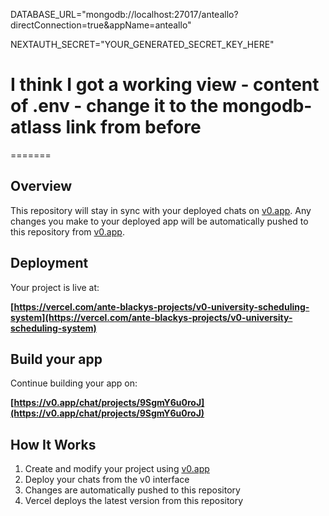 DATABASE_URL="mongodb://localhost:27017/anteallo?directConnection=true&appName=anteallo"

NEXTAUTH_SECRET="YOUR_GENERATED_SECRET_KEY_HERE"


# I think I got a working view - content of .env - change it to the mongodb-atlass link from before


=======
## Overview

This repository will stay in sync with your deployed chats on [v0.app](https://v0.app).
Any changes you make to your deployed app will be automatically pushed to this repository from [v0.app](https://v0.app).

## Deployment

Your project is live at:

**[https://vercel.com/ante-blackys-projects/v0-university-scheduling-system](https://vercel.com/ante-blackys-projects/v0-university-scheduling-system)**

## Build your app

Continue building your app on:

**[https://v0.app/chat/projects/9SgmY6u0roJ](https://v0.app/chat/projects/9SgmY6u0roJ)**

## How It Works

1. Create and modify your project using [v0.app](https://v0.app)
2. Deploy your chats from the v0 interface
3. Changes are automatically pushed to this repository
4. Vercel deploys the latest version from this repository
